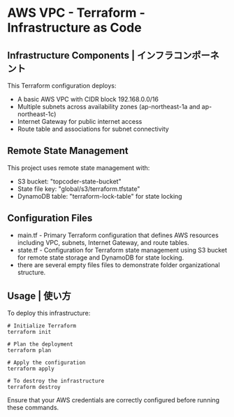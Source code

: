 AWS VPC - Terraform - Infrastructure as Code 
=========================================

 

Infrastructure Components | インフラコンポーネント
------------------------------------------------

This Terraform configuration deploys:

-   A basic AWS VPC with CIDR block 192.168.0.0/16
-   Multiple subnets across availability zones (ap-northeast-1a and ap-northeast-1c)
-   Internet Gateway for public internet access
-   Route table and associations for subnet connectivity


Remote State Management
-----------------------

This project uses remote state management with:

-   S3 bucket: "topcoder-state-bucket"
-   State file key: "global/s3/terraform.tfstate"
-   DynamoDB table: "terraform-lock-table" for state locking

  

Configuration Files 
-------------------

-   main.tf - Primary Terraform configuration that defines AWS resources including VPC, subnets, Internet Gateway, and route tables.
-   state.tf - Configuration for Terraform state management using S3 bucket for remote state storage and DynamoDB for state locking.
-   there are several empty files files to demonstrate folder organizational structure. 




Usage | 使い方
--------------

To deploy this infrastructure:

```source-shell
# Initialize Terraform
terraform init

# Plan the deployment
terraform plan

# Apply the configuration
terraform apply

# To destroy the infrastructure
terraform destroy
```

Ensure that your AWS credentials are correctly configured before running these commands.
